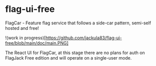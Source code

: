 # flag-ui-free

FlagCar - Feature flag service that follows a side-car pattern, semi-self hosted and free!

!(work in progress)[https://github.com/jackula83/flag-ui-free/blob/main/doc/main.PNG]

The React UI for FlagCar, at this stage there are no plans for auth on FlagJack Free edition and will operate on a single-user mode.
